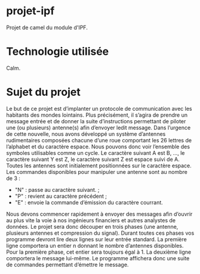 # projet-ipf
Projet de camel du module d'IPF.

# Technologie utilisée
Calm.

# Sujet du projet

Le but de ce projet est d’implanter un protocole de communication avec les habitants des mondes lointains.
Plus précisément, il s’agira de prendre un message entrée et de donner la suite d’instructions permettant de piloter une (ou plusieurs) antenne(s) afin d’envoyer ledit message.
Dans l’urgence de cette nouvelle, nous avons développé un système d’antennes rudimentaires composées chacune d’une roue comportant les 26 lettres de l’alphabet et du caractère espace. Nous pouvons donc voir l’ensemble des symboles utilisables comme un cycle. Le caractère suivant A est B, ..., le caractère suivant Y est Z, le caractère suivant Z est espace suivi de A. 
Toutes les antennes sont initialement positionnées sur le caractère espace.
Les commandes disponibles pour manipuler une antenne sont au nombre de 3 :
* "N" : passe au caractère suivant. ;
* "P" : revient au caractère précédent ;
* "E" : envoie la commande d’émission du caractère courrant.

Nous devons commencer rapidement à envoyer des messages afin d’ouvrir au plus vite la voie à nos ingénieurs financiers et autres analystes de données. Le projet sera donc découper en trois phases (une antenne, plusieurs antennes et compression du signal).
Durant toutes ces phases vos programme devront lire deux lignes sur leur entrée standard.
La première ligne comportera un entier n donnant le nombre d’antennes disponibles. Pour la première phase, cet entier sera toujours égal à 1. La deuxième ligne comportera le message lui-même.
Le programme affichera donc une suite de commandes permettant d’émettre le message.
